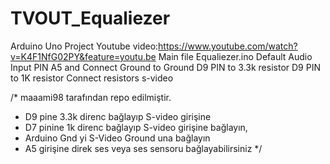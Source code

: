 # TVOUT_Equaliezer
Arduino Uno Project
Youtube video:https://www.youtube.com/watch?v=K4F1NfG02PY&feature=youtu.be
Main file Equaliezer.ino
Default Audio Input PIN A5 and Connect Ground to Ground
D9 PIN to 3.3k resistor 
D9 PIN to 1K resistor
Connect resistors s-video 

/* maaami98 tarafından repo edilmiştir.
 *  D9 pine 3.3k direnc bağlayıp S-video girişine 
 *  D7 pinine 1k direnc bağlayıp S-video girişine bağlayın,
 *  Arduino Gnd yi S-Video Ground una bağlayın
 *  A5 girişine direk ses veya ses sensoru bağlayabilirsiniz
 */

